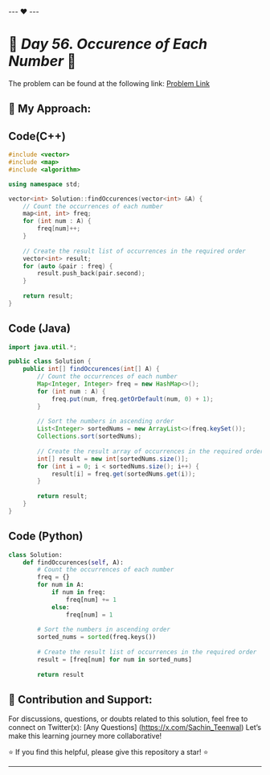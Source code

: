 --- ❤️ ---

# 🚀 _Day 56. Occurence of Each Number_ 🧠


The problem can be found at the following link: [Problem Link](https://www.interviewbit.com/problems/occurence-of-each-number/)

## 🎯 **My Approach:**


## Code(C++)
```cpp
#include <vector>
#include <map>
#include <algorithm>

using namespace std;

vector<int> Solution::findOccurences(vector<int> &A) {
    // Count the occurrences of each number
    map<int, int> freq;
    for (int num : A) {
        freq[num]++;
    }
    
    // Create the result list of occurrences in the required order
    vector<int> result;
    for (auto &pair : freq) {
        result.push_back(pair.second);
    }
    
    return result;
}
```

## Code (Java)

```java
import java.util.*;

public class Solution {
    public int[] findOccurences(int[] A) {
        // Count the occurrences of each number
        Map<Integer, Integer> freq = new HashMap<>();
        for (int num : A) {
            freq.put(num, freq.getOrDefault(num, 0) + 1);
        }
        
        // Sort the numbers in ascending order
        List<Integer> sortedNums = new ArrayList<>(freq.keySet());
        Collections.sort(sortedNums);
        
        // Create the result array of occurrences in the required order
        int[] result = new int[sortedNums.size()];
        for (int i = 0; i < sortedNums.size(); i++) {
            result[i] = freq.get(sortedNums.get(i));
        }
        
        return result;
    }
}
```

## Code (Python)

```python
class Solution:
    def findOccurences(self, A):
        # Count the occurrences of each number
        freq = {}
        for num in A:
            if num in freq:
                freq[num] += 1
            else:
                freq[num] = 1
        
        # Sort the numbers in ascending order
        sorted_nums = sorted(freq.keys())
        
        # Create the result list of occurrences in the required order
        result = [freq[num] for num in sorted_nums]
        
        return result
```



## 🎯 **Contribution and Support:**

For discussions, questions, or doubts related to this solution, feel free to connect on Twitter(x): [Any Questions] (https://x.com/Sachin_Teenwal) Let’s make this learning journey more collaborative!

⭐ If you find this helpful, please give this repository a star! ⭐

---
